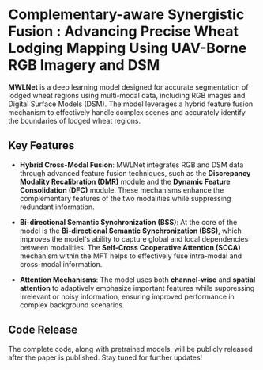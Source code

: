 # Complementary-aware Synergistic Fusion : Advancing Precise Wheat Lodging Mapping Using UAV-Borne RGB Imagery and DSM

**MWLNet** is a deep learning model designed for accurate segmentation of lodged wheat regions using multi-modal data, including RGB images and Digital Surface Models (DSM). The model leverages a hybrid feature fusion mechanism to effectively handle complex scenes and accurately identify the boundaries of lodged wheat regions.

## Key Features

- **Hybrid Cross-Modal Fusion**: MWLNet integrates RGB and DSM data through advanced feature fusion techniques, such as the **Discrepancy Modality Recalibration (DMR)** module and the **Dynamic Feature Consolidation (DFC)** module. These mechanisms enhance the complementary features of the two modalities while suppressing redundant information.

- **Bi-directional Semantic Synchronization (BSS)**: At the core of the model is the **Bi-directional Semantic Synchronization (BSS)**, which improves the model's ability to capture global and local dependencies between modalities. The **Self-Cross Cooperative Attention (SCCA)** mechanism within the MFT helps to effectively fuse intra-modal and cross-modal information.

- **Attention Mechanisms**: The model uses both **channel-wise** and **spatial attention** to adaptively emphasize important features while suppressing irrelevant or noisy information, ensuring improved performance in complex background scenarios.

## Code Release
The complete code, along with pretrained models, will be publicly released after the paper is published. Stay tuned for further updates!
